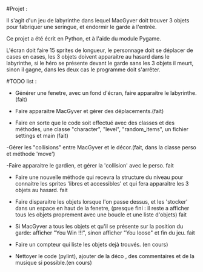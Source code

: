 #Projet :

Il s'agit d'un jeu de labyrinthe dans lequel MacGyver doit trouver 3 objets pour fabriquer une seringue, et endormir le garde à l'entrée.

Ce projet a été écrit en Python, et à l'aide du module Pygame.

L'écran doit faire 15 sprites de longueur, le personnage doit se déplacer de cases en cases, les 3 objets doivent apparaitre au hasard dans le labyrinthe, si le héro se présente devant le garde sans les 3 objets il meurt, sinon il gagne, dans les deux cas le programme doit s'arrêter.


#TODO list : 

- Générer une fenetre, avec un fond d'écran, faire apparaitre le labyrinthe.(fait)

- Faire apparaitre MacGyver et gérer des déplacements.(fait)

- Faire en sorte que le code soit effectué avec des classes et des méthodes, une classe "character", "level", "random_items", un fichier settings et main (fait)

-Gérer les "collisions" entre MacGyver et le décor.(fait, dans la classe perso et méthode 'move')

-Faire apparaitre le gardien, et gérer la 'collision' avec le perso. fait

- Faire une nouvelle méthode qui recevra la structure du niveau pour connaitre les sprites 'libres et accessibles' et qui fera apparaitre les 3 objets au hasard. fait

- Faire disparaitre les objets lorsque l'on passe dessus, et les 'stocker' dans un espace en haut de la fenetre, (presque fini : il reste a afficher tous les objets proprement avec une boucle et une liste d'objets) fait 

- Si MacGyver a tous les objets et qu'il se présente sur la position du garde: afficher "You Win !!!", sinon afficher "You loose" et fin du jeu. fait

- Faire un compteur qui liste les objets dejà trouvés. (en cours)

- Nettoyer le code (pylint), ajouter de la déco , des commentaires et de la musique si possible.(en cours)


